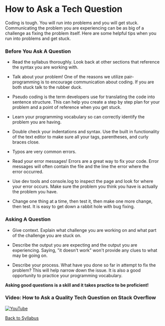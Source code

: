 # How to Ask a Tech Question

Coding is tough. You will run into problems and you will get stuck. Communicating the problem you are experiencing can be as big of a challenge as fixing the problem itself. Here are some helpful tips when you run into problems and get stuck.

### Before You Ask A Question
* Read the syllabus thoroughly. Look back at other sections that reference the syntax you are working with.

* Talk about your problem! One of the reasons we utilize pair-programming is to encourage communication about coding. If you are both stuck talk to the rubber duck.

* Pseudo coding is the term developers use for translating the code into sentence structure. This can help you create a step by step plan for your problem and a point of reference when you get stuck.

* Learn your programming vocabulary so can correctly identify the problem you are having.

* Double check your indentations and syntax. Use the built in functionality of the text editor to make sure all your tags, parentheses, and curly braces close.

* Typos are very common errors.

* Read your error messages! Errors are a great way to fix your code. Error messages will often contain the file and the line the error where the error occurred.

* Use dev tools and console.log to inspect the page and look for where your error occurs. Make sure the problem you think you have is actually the problem you have.

* Change one thing at a time, then test it, then make one more change, then test. It is easy to get down a rabbit hole with bug fixing.

### Asking A Question
* Give context. Explain what challenge you are working on and what part of the challenge you are stuck on.

* Describe the output you are expecting and the output you are experiencing. Saying, "it doesn't work" won't provide any clues to what may be going on.

* Describe your process. What have you done so far in attempt to fix the problem? This will help narrow down the issue. It is also a good opportunity to practice your programming vocabulary.

**Asking good questions is a skill and it takes practice to be proficient!**

### Video: How to Ask a Quality Tech Question on Stack Overflow

[![YouTube](http://img.youtube.com/vi/Mhm4wrSV9Ns/0.jpg)](https://www.youtube.com/watch?v=Mhm4wrSV9Ns)

[ Back to Syllabus ](../README.md#resources)
